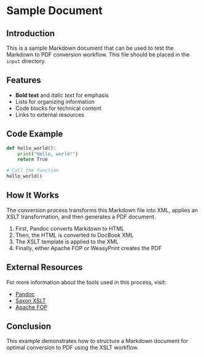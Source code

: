 # Sample Document

## Introduction

This is a sample Markdown document that can be used to test the Markdown to PDF conversion workflow. This file should be placed in the `input` directory.

## Features

- **Bold text** and *italic text* for emphasis
- Lists for organizing information
- Code blocks for technical content
- Links to external resources

## Code Example

```python
def hello_world():
    print("Hello, world!")
    return True

# Call the function
hello_world()
```

## How It Works

The conversion process transforms this Markdown file into XML, applies an XSLT transformation, and then generates a PDF document.

1. First, Pandoc converts Markdown to HTML
2. Then, the HTML is converted to DocBook XML
3. The XSLT template is applied to the XML
4. Finally, either Apache FOP or WeasyPrint creates the PDF

## External Resources

For more information about the tools used in this process, visit:

- [Pandoc](https://pandoc.org/)
- [Saxon XSLT](https://www.saxonica.com/)
- [Apache FOP](https://xmlgraphics.apache.org/fop/)

## Conclusion

This example demonstrates how to structure a Markdown document for optimal conversion to PDF using the XSLT workflow.
